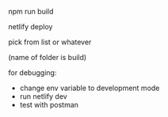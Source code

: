 npm run build

netlify deploy

pick from list or whatever

(name of folder is build)

for debugging:

- change env variable to development mode
- run netlify dev
- test with postman
